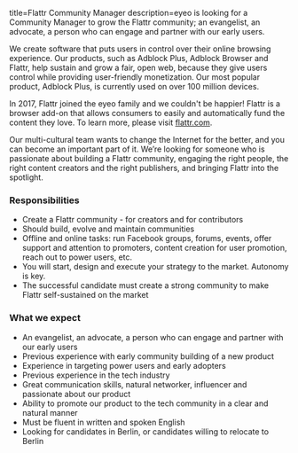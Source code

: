title=Flattr Community Manager
description=eyeo is looking for a Community Manager to grow the Flattr community; an evangelist, an advocate, a person who can engage and partner with our early users.

<? include jobs/header ?>

We create software that puts users in control over their online browsing experience. Our products, such as Adblock Plus, Adblock Browser and Flattr, help sustain and grow a fair, open web, because they give users control while providing user-friendly monetization. Our most popular product, Adblock Plus, is currently used on over 100 million devices.

In 2017, Flattr joined the eyeo family and we couldn't be happier! Flattr is a browser add-on that allows consumers to easily and automatically fund the content they love. To learn more, please visit [flattr.com](https://flattr.com).

Our multi-cultural team wants to change the Internet for the better, and you can become an important part of it. We’re looking for someone who is passionate about building a Flattr community, engaging the right people, the right content creators and the right publishers, and bringing Flattr into the spotlight. 

### Responsibilities

- Create a Flattr community - for creators and for contributors
- Should build, evolve and maintain communities
- Offline and online tasks: run Facebook groups, forums, events, offer support and attention to promoters, content creation for user promotion, reach out to power users, etc.
- You will start, design and execute your strategy to the market. Autonomy is key.
- The successful candidate must create a strong community to make Flattr self-sustained on the market

### What we expect

- An evangelist, an advocate, a person who can engage and partner with our early users
- Previous experience with early community building of a new product
- Experience in targeting power users and early adopters
- Previous experience in the tech industry
- Great communication skills, natural networker, influencer and passionate about our product
- Ability to promote our product to the tech community in a clear and natural manner
- Must be fluent in written and spoken English
- Looking for candidates in Berlin, or candidates willing to relocate to Berlin

<? include jobs/footer ?>
